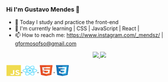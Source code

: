 ### Hi I'm Gustavo Mendes 👋

- 🔭 Today I study and practice the front-end
- 🌱 I'm currently learning | CSS | JavaScript | React |
- 📫 How to reach me: https://www.instagram.com/_mendsz/ | gformosofso@gmail.com

<div align="center">
  <a href="https://github.com/1mends">
  <img height="150em" src="https://github-readme-stats.vercel.app/api?username=1mends&show_icons=true&theme=dracula&include_all_commits=true&count_private=true"/>
  <img height="150em" src="https://github-readme-stats.vercel.app/api/top-langs/?username=1mends&layout=compact&langs_count=7&theme=dracula"/>
</div>

  <div style="display: inline_block"><br>
  <img align="center" alt="Rafa-Js" height="30" width="40" src="https://raw.githubusercontent.com/devicons/devicon/master/icons/javascript/javascript-plain.svg">
  <img align="center" alt="Rafa-React" height="30" width="40" src="https://raw.githubusercontent.com/devicons/devicon/master/icons/react/react-original.svg">
  <img align="center" alt="Rafa-HTML" height="30" width="40" src="https://raw.githubusercontent.com/devicons/devicon/master/icons/html5/html5-original.svg">
  <img align="center" alt="Rafa-CSS" height="30" width="40" src="https://raw.githubusercontent.com/devicons/devicon/master/icons/css3/css3-original.svg">
</div>
  
